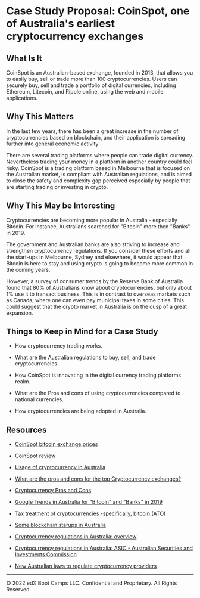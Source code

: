 # Case Study Proposal: CoinSpot, one of Australia's earliest cryptocurrency exchanges

## What Is It

CoinSpot is an Australian-based exchange, founded in 2013, that allows you to easily buy, sell or trade more than 100 cryptocurrencies. Users can securely buy, sell and trade a portfolio of digital currencies, including Ethereum, Litecoin, and Ripple online, using the web and mobile applications.

## Why This Matters

In the last few years, there has been a great increase in the number of cryptocurrencies based on blockchain, and their application is spreading further into general economic activity

There are several trading platforms where people can trade digital currency. Nevertheless trading your money in a platform in another country could feel risky. CoinSpot is a trading platform based in Melbourne that is focused on the Australian market, is compliant with Australian regulations, and is aimed to close the safety and complexity gap perceived especially by people that are starting trading or investing in crypto.

## Why This May be Interesting

Cryptocurrencies are becoming more popular in Australia - especially Bitcoin. For instance, Australians searched for "Bitcoin" more then "Banks" in 2019.

The government and Australian banks are also striving to increase and strengthen cryptocurrency regulations. If you consider these efforts and all the start-ups in Melbourne, Sydney and elsewhere, it would appear that Bitcoin is here to stay and using crypto is going to become more common in the coming years.

However, a survey of consumer trends by the Reserve Bank of Australia found that 80% of Australians know about cryptocurrencies, but only about 1% use it to transact business. This is in contrast to overseas markets such as Canada, where one can even pay municipal taxes in some cities. This could suggest that the crypto market in Australia is on the cusp of a great expansion.

## Things to Keep in Mind for a Case Study

* How cryptocurrency trading works.

* What are the Australian regulations to buy, sell, and trade cryptocurrencies.

* How CoinSpot is innovating in the digital currency trading platforms realm.

* What are the Pros and cons of using cryptocurrencies compared to national currencies.

* How cryptocurrencies are being adopted in Australia.

## Resources

* [CoinSpot bitcoin exchange prices](https://www.coinspot.com.au/markets/)

* [CoinSpot review](https://www.finder.com.au/coinspot-exchange-review/)

* [Usage of cryptocurrency in Australia](https://www.coindesk.com/80-of-australians-know-of-crypto-but-only-1-use-it-central-bank-study/)

* [What are the pros and cons for the top Cryptocurrency exchanges?](https://www.quora.com/What-are-the-pros-and-cons-for-the-top-Cryptocurrency-exchanges)

* [Cryptocurrency Pros and Cons](https://cryptocurrencyfacts.com/cryptocurrency-pros-and-cons/)

* [Google Trends in Australia for "Bitcoin" and "Banks" in 2019](https://trends.google.com/trends/explore?date=2019-01-01%202019-12-31&geo=AU&q=banks,bitcoin)

* [Tax treatment of cryptocurrencies -specifically, bitcoin (ATO)](https://www.ato.gov.au/General/Gen/Tax-treatment-of-crypto-currencies-in-Australia---specifically-bitcoin/)

* [Some blockchain starups in Australia](https://tracxn.com/explore/Blockchain-Startups-in-Australia)

* [Cryptocurrency regulations in Australia: overview](https://www.globallegalinsights.com/practice-areas/blockchain-laws-and-regulations/australia)

* [Cryptocurrency regulations in Australia: ASIC - Australian Securities and Investments Commission](https://asic.gov.au/regulatory-resources/digital-transformation/initial-coin-offerings-and-crypto-assets/)

* [New Australian laws to regulate cryptocurrency providers](https://www.austrac.gov.au/new-australian-laws-regulate-cryptocurrency-providers)


---
© 2022 edX Boot Camps LLC. Confidential and Proprietary. All Rights Reserved.
